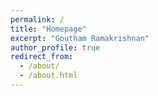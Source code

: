 ```yaml
---
permalink: /
title: "Homepage"
excerpt: "Goutham Ramakrishnan"
author_profile: true
redirect_from: 
  - /about/
  - /about.html
---
```


